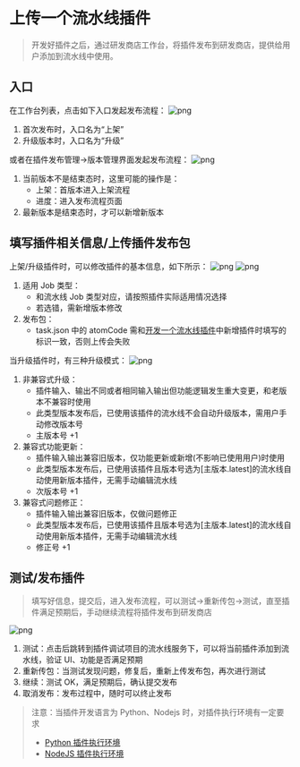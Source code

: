 # 上传一个流水线插件

> 开发好插件之后，通过研发商店工作台，将插件发布到研发商店，提供给用户添加到流水线中使用。

## 入口

在工作台列表，点击如下入口发起发布流程：
![png](../../assets/store_plugin_upgrade_entry1.png)

1. 首次发布时，入口名为“上架”
2. 升级版本时，入口名为“升级”

或者在插件发布管理->版本管理界面发起发布流程：
![png](../../assets/store_plugin_upgrade_entry2.png)

1. 当前版本不是结束态时，这里可能的操作是：
    - 上架：首版本进入上架流程
    - 进度：进入发布流程页面
2. 最新版本是结束态时，才可以新增新版本

## 填写插件相关信息/上传插件发布包

上架/升级插件时，可以修改插件的基本信息，如下所示：
![png](../../assets/store_plugin_upgrade_1.png)
![png](../../assets/store_plugin_upgrade_2.png)

1. 适用 Job 类型：
    - 和流水线 Job 类型对应，请按照插件实际适用情况选择
    - 若选错，需新增版本修改
2. 发布包：
    - task.json 中的 atomCode 需和[开发一个流水线插件](start-new-task.md)中新增插件时填写的标识一致，否则上传会失败

当升级插件时，有三种升级模式：
![png](../../assets/store_plugin_version.png)

1. 非兼容式升级：
    - 插件输入、输出不同或者相同输入输出但功能逻辑发生重大变更，和老版本不兼容时使用
    - 此类型版本发布后，已使用该插件的流水线不会自动升级版本，需用户手动修改版本号
    - 主版本号 +1
2. 兼容式功能更新：
    - 插件输入输出兼容旧版本，仅功能更新或新增(不影响已使用用户)时使用
    - 此类型版本发布后，已使用该插件且版本号选为[主版本.latest]的流水线自动使用新版本插件，无需手动编辑流水线
    - 次版本号 +1
3. 兼容式问题修正：
    - 插件输入输出兼容旧版本，仅做问题修正
    - 此类型版本发布后，已使用该插件且版本号选为[主版本.latest]的流水线自动使用新版本插件，无需手动编辑流水线
    - 修正号 +1

## 测试/发布插件

> 填写好信息，提交后，进入发布流程，可以测试->重新传包->测试，直至插件满足预期后，手动继续流程将插件发布到研发商店

![png](../../assets/store_plugin_release.png)

1. 测试：点击后跳转到插件调试项目的流水线服务下，可以将当前插件添加到流水线，验证 UI、功能是否满足预期
2. 重新传包：当测试发现问题，修复后，重新上传发布包，再次进行测试
3. 继续：测试 OK，满足预期后，确认提交发布
4. 取消发布：发布过程中，随时可以终止发布

> 注意：当插件开发语言为 Python、Nodejs 时，对插件执行环境有一定要求
>
> - [Python 插件执行环境](prepare-python.md)
> - [NodeJS 插件执行环境](prepare-node.md)
